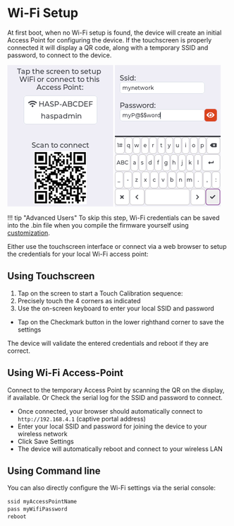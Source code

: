 # Wi-Fi Setup

At first boot, when no Wi-Fi setup is found, the device will create an initial Access Point for configuring the device.
If the touchscreen is properly connected it will display a QR code, along with a temporary SSID and password, to connect to the device.

![](./images/oobe_setup.png)
![](./images/wifi_setup.png)

!!! tip "Advanced Users"
    To skip this step, Wi-Fi credentials can be saved into the .bin file when you compile the firmware yourself using [customization](../compiling/customize.md). 

Either use the touchscreen interface or connect via a web browser to setup the credentials for your local Wi-Fi access point:

## Using Touchscreen

1. Tap on the screen to start a Touch Calibration sequence:
2. Precisely touch the 4 corners as indicated
3. Use the on-screen keyboard to enter your local SSID and password
  - Tap on the Checkmark button in the lower righthand corner to save the settings

The device will validate the entered credentials and reboot if they are correct.

## Using Wi-Fi Access-Point

Connect to the temporary Access Point by scanning the QR on the display, if available.
Or Check the serial log for the SSID and password to connect.

- Once connected, your browser should automatically connect to `http://192.168.4.1` (captive portal address)
- Enter your local SSID and password for joining the device to your wireless network
- Click Save Settings
- The device will automatically reboot and connect to your wireless LAN

## Using Command line

You can also directly configure the Wi-Fi settings via the serial console:

```sh linenums="1"
ssid myAccessPointName
pass myWifiPassword
reboot
```


